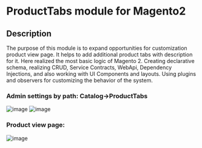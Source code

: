 # ProductTabs module for Magento2

## Description
The purpose of this module is to expand opportunities for customization product view page. It helps to add additional product tabs with description for it. 
Here realized the most basic logic of Magento 2. Creating declarative schema, realizing CRUD, Service Contracts, WebApi, Dependency Injections, and also
working with UI Components and layouts. Using plugins and observers for customizing the behavior of the system.

### Admin settings by path: Catalog->ProductTabs
![image](https://user-images.githubusercontent.com/91790934/234259837-abda59d3-eb3a-4fdf-adec-4e3a9b29d405.png)
![image](https://user-images.githubusercontent.com/91790934/234259959-3749e50c-4ed1-4816-985d-d9e19640f8e4.png)

### Product view page:
![image](https://user-images.githubusercontent.com/91790934/234260118-8c8b74dc-5b97-40f5-9fdf-dcc52bd5bb45.png)
